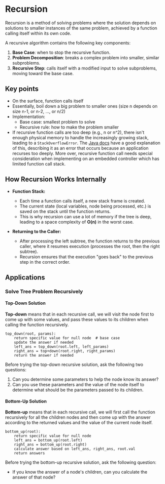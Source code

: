 # Recursion

Recursion is a method of solving problems where the solution depends on solutions to
smaller instances of the same problem, achieved by a function calling itself within its
own code.

A recursive algorithm contains the following key components:

1. **Base Case**: when to stop the recursive function.
2. **Problem Decomposition**: breaks a complex problem into smaller, similar subproblems.
3. **Recursive Step**: calls itself with a modified input to solve subproblems, moving
toward the base case.

## Key points

- On the surface, function calls itself
- Essentially, boil down a big problem to smaller ones (size n depends on size n-1, or
n-2, ..., or n/2)
- Implementation:
    - Base case: smallest problem to solve
    - Recursive rule: how to make the problem smaller
- If recursive function calls are too deep (e.g., n or n^2), there isn't enough physical
memory to handle the increasingly growing stack, leading to a `StackOverflowError`. The
[Java docs](https://docs.oracle.com/javase/7/docs/api/java/lang/StackOverflowError.html)
have a good explanation of this, describing it as an error that occurs because an
application recurses too deeply. More over, recursive function call needs special
consideration when implementing on an embedded controller which has limited function
call stack.

## How Recursion Works Internally

- **Function Stack:**
    - Each time a function calls itself, a new stack frame is created.
    - The current state (local variables, node being processed, etc.) is saved on the stack
    until the function returns.
    - This is why recursion can use a lot of memory if the tree is deep, leading to a space
    complexity of **O(n)** in the worst case.

- **Returning to the Caller:**
    - After processing the left subtree, the function returns to the previous caller, where
    it resumes execution (processes the root, then the right subtree).
    - Recursion ensures that the execution "goes back" to the previous step in the
    correct order.

## Applications

### Solve Tree Problem Recursively

#### Top-Down Solution

**Top-down** means that in each recursive call, we will visit the node first to
come up with some values, and pass these values to its children when calling the
function recursively.

```pseudocode
top_down(root, params):
    return specific value for null node  # base case
    update the answer if needed
    left_ans = top_down(root.left, left_params)
    right_ans = top+down(root.right, right_params)
    return the answer if needed
```

Before trying the top-down recursive solution, ask the following two questions:

1. Can you determine some parameters to help the node know its answer?
2. Can you use these parameters and the value of the node itself to determine what
should be the parameters passed to its children.

#### Bottom-Up Solution

**Bottom-up** means that in each recursive call, we will first call the function
recursively for all the children nodes and then come up with the answer according to the
returned values and the value of the current node itself.

```pseudocode
bottom_up(root):
    return specific value for null node
    left_ans = bottom_up(root.left)
    right_ans = bottom_up(root.right)
    calculate answer based on left_ans, right_ans, root.val
    return answers
```

Before trying the bottom-up recursive solution, ask the following question:

- If you know the answer of a node's children, can you calculate the answer of that node?
